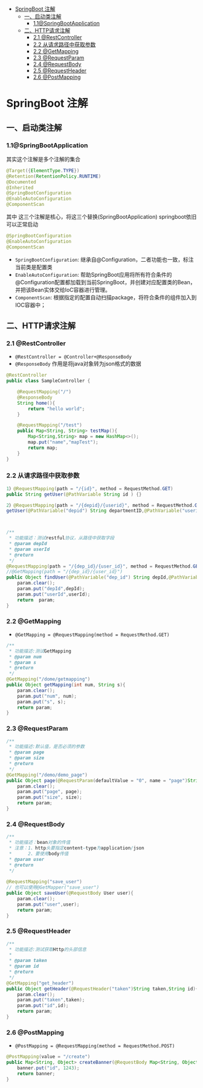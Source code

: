 - [SpringBoot 注解](#springboot---)
  * [一、启动类注解](#一启动类注解)
    + [1.1@SpringBootApplication](#11springbootapplication)
  * [二、HTTP请求注解](#二HTTP请求注解)
    + [2.1 @RestController](#21-restcontroller)
    + [2.2 从请求路径中获取参数](#22-从请求路径中获取参数)
    + [2.2 @GetMapping](#22-getmapping)
    + [2.3 @RequestParam](#23-requestparam)
    + [2.4 @RequestBody](#24-requestbody)
    + [2.5 @RequestHeader](#25-requestheader)
    + [2.6 @PostMapping](#26-postmapping)
# SpringBoot 注解

## 一、启动类注解

### 1.1@SpringBootApplication

其实这个注解是多个注解的集合

```java
@Target({ElementType.TYPE})
@Retention(RetentionPolicy.RUNTIME)
@Documented
@Inherited
@SpringBootConfiguration
@EnableAutoConfiguration
@ComponentScan
```

其中 这三个注解是核心，将这三个替换(SpringBootApplication) springboot依旧可以正常启动

```java
@SpringBootConfiguration
@EnableAutoConfiguration
@ComponentScan
```

- `SpringBootConfiguration`: 继承自@Configuration，二者功能也一致，标注当前类是配置类
- `EnableAutoConfiguration`: 帮助SpringBoot应用将所有符合条件的@Configuration配置都加载到当前SpringBoot，并创建对应配置类的Bean，并把该Bean实体交给IoC容器进行管理。
- `ComponentScan`: 根据指定的配置自动扫描package，将符合条件的组件加入到IOC容器中；

## 二、HTTP请求注解

### 2.1 @RestController

- `@RestController = @Controller+@ResponseBody`
- `@ResponseBody` 作用是将java对象转为json格式的数据

```java
@RestController
public class SampleController {

    @RequestMapping("/")
    @ResponseBody
    String home(){
        return "hello world";
    }

    @RequestMapping("/test")
    public Map<String, String> testMap(){
        Map<String,String> map = new HashMap<>();
        map.put("name","mapTest");
        return map;
    }
}
```

### 2.2 从请求路径中获取参数

```java
1）@RequestMapping(path = "/{id}", method = RequestMethod.GET)
public String getUser(@PathVariable String id ) {}

2）@RequestMapping(path = "/{depid}/{userid}", method = RequestMethod.GET)
getUser(@PathVariable("depid") String departmentID,@PathVariable("userid") String userid)



/**
 * 功能描述：测试restful协议，从路径中获取字段
 * @param depId
 * @param userId
 * @return
 */
@RequestMapping(path = "/{dep_id}/{user_id}", method = RequestMethod.GET)
//@GetMapping(path = "/{dep_id}/{user_id}")
public Object findUser(@PathVariable("dep_id") String depId,@PathVariable("user_id") String userId){
    param.clear();
    param.put("depId",depId);
    param.put("userId",userId);
    return  param;
}
```

### 2.2 @GetMapping

- `@GetMapping = @RequestMapping(method = RequestMethod.GET)`

```java
/**
 * 功能描述:测试GetMapping
 * @param num
 * @param s
 * @return
 */
@GetMapping("/dome/getmapping")
public Object getMapping(int num, String s){
    param.clear();
    param.put("num", num);
    param.put("s", s);
    return param;
}
```

### 2.3 @RequestParam

```java
/**
 * 功能描述:默认值，是否必须的参数
 * @param page
 * @param size
 * @return
 */
@GetMapping("/demo/demo_page")
public Object page(@RequestParam(defaultValue = "0", name = "page")String page, int size){
    param.clear();
    param.put("page", page);
    param.put("size", size);
    return param;
}
```

### 2.4 @RequestBody

```java
/**
 * 功能描述：bean对象的传值
 * 注意：1、http头要指定content—type为application/json
 *      2、要使用body传值
 * @param user
 * @return
 */
 
@RequestMapping("save_user")
// 也可以使用@GetMapper("save_user")
public Object saveUser(@RequestBody User user){
    param.clear();
    param.put("user",user);
    return param;
}
```

### 2.5 @RequestHeader

```java
/**
 * 功能描述:测试获取Http的头部信息
 *
 * @param taken
 * @param id
 * @return
 */
@GetMapping("get_header")
public Object getHeader(@RequestHeader("taken")String taken,String id){
    param.clear();
    param.put("taken",taken);
    param.put("id",id);
    return param;
}
```

### 2.6 @PostMapping

- `@PostMapping = @RequestMapping(method = RequestMethod.POST)`

```java
@PostMapping(value = "/create")
public Map<String, Object> createBanner(@RequestBody Map<String, Object> banner){
    banner.put("id", 1243);
    return banner;
}
```
